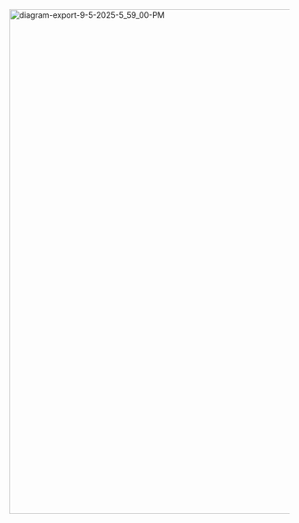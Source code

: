<img width="1649" height="908" alt="diagram-export-9-5-2025-5_59_00-PM" src="https://github.com/user-attachments/assets/a897ebf4-f8f1-40fa-abf6-4c7fdb51a317" />
